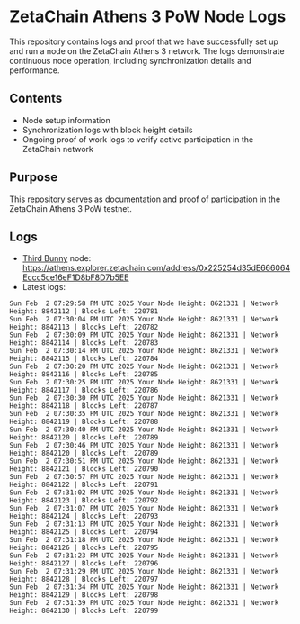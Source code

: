 # ZetaChain Athens 3 PoW Node Logs
This repository contains logs and proof that we have successfully set up and run a node on the ZetaChain Athens 3 network. The logs demonstrate continuous node operation, including synchronization details and performance.

## Contents
- Node setup information
- Synchronization logs with block height details
- Ongoing proof of work logs to verify active participation in the ZetaChain network

## Purpose
This repository serves as documentation and proof of participation in the ZetaChain Athens 3 PoW testnet.

## Logs

- [Third Bunny](https://thirdbunny.xyz/) node: https://athens.explorer.zetachain.com/address/0x225254d35dE666064Eccc5ce16eF1D8bF8D7b5EE
- Latest logs:
```
Sun Feb  2 07:29:58 PM UTC 2025 Your Node Height: 8621331 | Network Height: 8842112 | Blocks Left: 220781
Sun Feb  2 07:30:04 PM UTC 2025 Your Node Height: 8621331 | Network Height: 8842113 | Blocks Left: 220782
Sun Feb  2 07:30:09 PM UTC 2025 Your Node Height: 8621331 | Network Height: 8842114 | Blocks Left: 220783
Sun Feb  2 07:30:14 PM UTC 2025 Your Node Height: 8621331 | Network Height: 8842115 | Blocks Left: 220784
Sun Feb  2 07:30:20 PM UTC 2025 Your Node Height: 8621331 | Network Height: 8842116 | Blocks Left: 220785
Sun Feb  2 07:30:25 PM UTC 2025 Your Node Height: 8621331 | Network Height: 8842117 | Blocks Left: 220786
Sun Feb  2 07:30:30 PM UTC 2025 Your Node Height: 8621331 | Network Height: 8842118 | Blocks Left: 220787
Sun Feb  2 07:30:35 PM UTC 2025 Your Node Height: 8621331 | Network Height: 8842119 | Blocks Left: 220788
Sun Feb  2 07:30:40 PM UTC 2025 Your Node Height: 8621331 | Network Height: 8842120 | Blocks Left: 220789
Sun Feb  2 07:30:46 PM UTC 2025 Your Node Height: 8621331 | Network Height: 8842120 | Blocks Left: 220789
Sun Feb  2 07:30:51 PM UTC 2025 Your Node Height: 8621331 | Network Height: 8842121 | Blocks Left: 220790
Sun Feb  2 07:30:57 PM UTC 2025 Your Node Height: 8621331 | Network Height: 8842122 | Blocks Left: 220791
Sun Feb  2 07:31:02 PM UTC 2025 Your Node Height: 8621331 | Network Height: 8842123 | Blocks Left: 220792
Sun Feb  2 07:31:07 PM UTC 2025 Your Node Height: 8621331 | Network Height: 8842124 | Blocks Left: 220793
Sun Feb  2 07:31:13 PM UTC 2025 Your Node Height: 8621331 | Network Height: 8842125 | Blocks Left: 220794
Sun Feb  2 07:31:18 PM UTC 2025 Your Node Height: 8621331 | Network Height: 8842126 | Blocks Left: 220795
Sun Feb  2 07:31:23 PM UTC 2025 Your Node Height: 8621331 | Network Height: 8842127 | Blocks Left: 220796
Sun Feb  2 07:31:29 PM UTC 2025 Your Node Height: 8621331 | Network Height: 8842128 | Blocks Left: 220797
Sun Feb  2 07:31:34 PM UTC 2025 Your Node Height: 8621331 | Network Height: 8842129 | Blocks Left: 220798
Sun Feb  2 07:31:39 PM UTC 2025 Your Node Height: 8621331 | Network Height: 8842130 | Blocks Left: 220799
```
